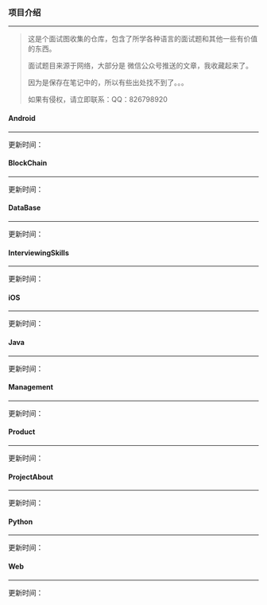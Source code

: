 ### 项目介绍

---

> 这是个面试图收集的仓库，包含了所学各种语言的面试题和其他一些有价值的东西。
>
> 面试题目来源于网络，大部分是 微信公众号推送的文章，我收藏起来了。
>
> 因为是保存在笔记中的，所以有些出处找不到了。。。
>
> 如果有侵权，请立即联系：QQ：826798920



#### Android

---

更新时间：



#### BlockChain

---

更新时间：



#### DataBase

---

更新时间：



#### InterviewingSkills

---

更新时间：



#### iOS

------

更新时间：



#### Java

---

更新时间：



#### Management

---

更新时间：



#### Product

---

更新时间：



#### ProjectAbout

---

更新时间：



#### Python

---

更新时间：



#### Web

---

更新时间：